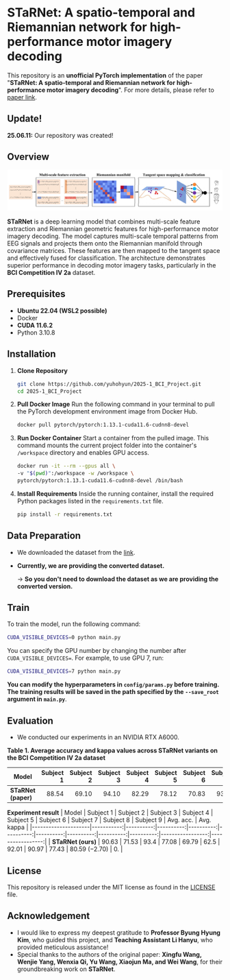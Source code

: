 # STaRNet: A spatio-temporal and Riemannian network for high-performance motor imagery decoding
This repository is an **unofficial PyTorch implementation** of the paper "**STaRNet: A spatio-temporal and Riemannian network for high-performance motor imagery decoding**". For more details, please refer to [paper link](https://www.sciencedirect.com/science/article/pii/S0893608024003952).

## Update!
**25.06.11:** Our repository was created!

## Overview

![STaRNet Architecture](figure/architecture.png)

**STaRNet** is a deep learning model that combines multi-scale feature extraction and Riemannian geometric features for high-performance motor imagery decoding. The model captures multi-scale temporal patterns from EEG signals and projects them onto the Riemannian manifold through covariance matrices. These features are then mapped to the tangent space and effectively fused for classification. The architecture demonstrates superior performance in decoding motor imagery tasks, particularly in the **BCI Competition IV 2a** dataset.

## Prerequisites

* **Ubuntu 22.04 (WSL2 possible)**
* Docker
* **CUDA 11.6.2**
* Python 3.10.8

## Installation

1.  **Clone Repository**
    ```bash
    git clone https://github.com/yuhohyun/2025-1_BCI_Project.git
    cd 2025-1_BCI_Project
    ```

2.  **Pull Docker Image**
    Run the following command in your terminal to pull the PyTorch development environment image from Docker Hub.
    ```bash
    docker pull pytorch/pytorch:1.13.1-cuda11.6-cudnn8-devel
    ```

3.  **Run Docker Container**
    Start a container from the pulled image. This command mounts the current project folder into the container's `/workspace` directory and enables GPU access.
    ```bash
    docker run -it --rm --gpus all \
    -v "$(pwd)":/workspace -w /workspace \
    pytorch/pytorch:1.13.1-cuda11.6-cudnn8-devel /bin/bash
    ```

4.  **Install Requirements**
    Inside the running container, install the required Python packages listed in the `requirements.txt` file.
    ```bash
    pip install -r requirements.txt
    ```

## Data Preparation

* We downloaded the dataset from the [link](https://www.bbci.de/competition/iv/download/index.html?agree=yes&submit=Submit).
* **Currently, we are providing the converted dataset.**
  
  → **So you don't need to download the dataset as we are providing the converted version.**

## Train

To train the model, run the following command:
```bash
CUDA_VISIBLE_DEVICES=0 python main.py
```

You can specify the GPU number by changing the number after `CUDA_VISIBLE_DEVICES=`. For example, to use GPU 7, run:
```bash
CUDA_VISIBLE_DEVICES=7 python main.py
```

**You can modify the hyperparameters in `config/params.py` before training. The training results will be saved in the path specified by the `--save_root` argument in `main.py`**.

## Evaluation
* We conducted our experiments in an NVIDIA RTX A6000.

**Table 1. Average accuracy and kappa values across STaRNet variants on the BCI Competition IV 2a dataset**

| Model            | Subject 1 | Subject 2 | Subject 3 | Subject 4 | Subject 5 | Subject 6 | Subject 7 | Subject 8 | Subject 9 | Avg. acc.        | Avg. kappa       |
|---------------------|-----------:|----------:|----------:|----------:|----------:|----------:|----------:|----------:|----------:|-----------------:|-----------------:|
| **STaRNet (paper)**       |     88.54 |     69.10 |     94.10 |     82.29 |     78.12 |     70.83 |     93.40 |     88.54 |     84.72 | 83.29 (0.00)    | 0.777 (0.000)   |

**Experiment result**
| Model               | Subject 1 | Subject 2 | Subject 3 | Subject 4 | Subject 5 | Subject 6 | Subject 7 | Subject 8 | Subject 9 | Avg. acc.        | Avg. kappa       |
|---------------------|-----------:|----------:|----------:|----------:|----------:|----------:|----------:|----------:|----------:|-----------------:|-----------------:|
| **STaRNet (ours)**       |     90.63 |     71.53 |     93.4 |     77.08 |     69.79 |     62.5 |     92.01 |     90.97 |     77.43 | 80.59 (−2.70)    | 0.   |

## License

This repository is released under the MIT license as found in the [LICENSE](https://github.com/ddongpal/2025-1-bci-project/blob/main/LICENSE) file.   

## Acknowledgement

* I would like to express my deepest gratitude to **Professor Byung Hyung Kim**, who guided this project, and **Teaching Assistant Li Hanyu**, who provided meticulous assistance!
* Special thanks to the authors of the original paper: **Xingfu Wang, Wenjie Yang, Wenxia Qi, Yu Wang, Xiaojun Ma, and Wei Wang**, for their groundbreaking work on **STaRNet**.